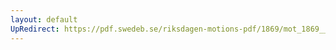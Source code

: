 ```yaml
---
layout: default
UpRedirect: https://pdf.swedeb.se/riksdagen-motions-pdf/1869/mot_1869__ak__00224.pdf
---
```

